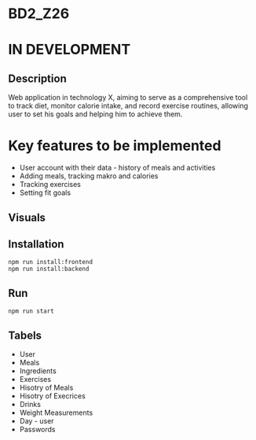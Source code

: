 # BD2_Z26

# IN DEVELOPMENT

## Description
Web application in technology X, aiming to serve as a comprehensive tool to track diet, monitor calorie intake, and record exercise routines, allowing user to set his goals and helping him to achieve them.

# Key features to be implemented

- User account with their data - history of meals and activities
- Adding meals, tracking makro and calories
- Tracking exercises
- Setting fit goals


## Visuals


## Installation
    npm run install:frontend
    npm run install:backend

## Run
    npm run start

## Tabels
- User
- Meals
- Ingredients
- Exercises
- Hisotry of Meals
- Hisotry of Execrices
- Drinks
- Weight Measurements
- Day - user
- Passwords

